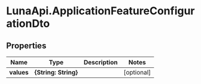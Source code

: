 # LunaApi.ApplicationFeatureConfigurationDto

## Properties

Name | Type | Description | Notes
------------ | ------------- | ------------- | -------------
**values** | **{String: String}** |  | [optional] 


